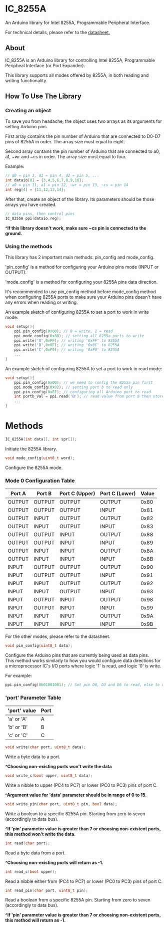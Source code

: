 # IC_8255A
An Arduino library for Intel 8255A, Programmable Peripheral Interface.

For technical details, please refer to the [datasheet.](https://pdf1.alldatasheet.com/datasheet-pdf/view/66100/INTEL/8255A.html)

## About
IC_8255A is an Arduino library for controlling Intel 8255A, Programmable Peripheal Interface (or Port Expander).

This library supports all modes offered by 8255A, in both reading and writing functionality.<br>

## How To Use The Library

### Creating an object
To save you from headache, the object uses two arrays as its arguments for setting Arduino pins.

First array contains the pin number of Arduino that are connected to D0-D7 pins of 8255A in order. The array size must equal to eight.

Second array contains the pin number of Arduino that are connected to a0, a1, ~wr and ~cs in order. The array size must equal to four.

Example:
```C
// d0 = pin 3, d1 = pin 4, d2 = pin 5, ...
int dataio[8] = {3,4,5,6,7,8,9,10};
// a0 = pin 11, a1 = pin 12, ~wr = pin 13, ~cs = pin 14
int reg[4] = {11,12,13,14};
```

After that, create an object of the library. Its parameters should be those arrays you have created.
```C
// data pins, then control pins
IC_8255A ppi(dataio,reg);
```

**^If this library doesn't work, make sure ~cs pin is connected to the ground.**

### Using the methods
This library has 2 important main methods: pin_config and mode_config.

'pin_config' is a method for configuring your Arduino pins mode (INPUT or OUTPUT).

'mode_config' is a method for configuring your 8255A pins data direction.

It's recommended to use pin_config method before mode_config method when configuring 8255A ports to make sure your Arduino pins doesn't have any errors when reading or writing.

An example sketch of configuring 8255A to set a port to work in write mode:
```C
void setup(){
	ppi.pin_config(0x00); // 0 = write, 1 = read
	ppi.mode_config(0x80); // setting all 8255a ports to write
	ppi.write('A',0xFF); // writing '0xFF' to 8255A
	ppi.write('B',0x0F); // writing '0x0F' to 8255A
	ppi.write('C',0xF0); // writing '0xF0' to 8255A
	...
}
```

An example sketch of configuring 8255A to set a port to work in read mode:
```C
void setup(){
	ppi.pin_config(0x00); // we need to config the 8255a pin first
	ppi.mode_config(0x82); // setting port b to read only
	ppi.pin_config(0xFF); // configuring all Arduino port to read
	int portb_val = ppi.read('B'); // read value from port B then store it for further usage.
	...
}
```

# Methods
```C
IC_8255A(int data[], int spr[]);
```
Initiate the 8255A library.

```C
void mode_config(uint8_t word);
```
Configure the 8255A mode.

### Mode 0 Configuration Table
|Port A|Port B|Port C (Upper)|Port C (Lower)|Value|
|------|------|--------------|--------------|-----|
|OUTPUT|OUTPUT|        OUTPUT|        OUTPUT| 0x80|
|OUTPUT|OUTPUT|        OUTPUT|         INPUT| 0x81|
|OUTPUT| INPUT|        OUTPUT|        OUTPUT| 0x82|
|OUTPUT| INPUT|        OUTPUT|         INPUT| 0x83|
|OUTPUT|OUTPUT|         INPUT|        OUTPUT| 0x88|
|OUTPUT|OUTPUT|         INPUT|         INPUT| 0x89|
|OUTPUT| INPUT|         INPUT|        OUTPUT| 0x8A|
|OUTPUT| INPUT|         INPUT|         INPUT| 0x8B|
| INPUT|OUTPUT|        OUTPUT|        OUTPUT| 0x90|
| INPUT|OUTPUT|        OUTPUT|         INPUT| 0x91|
| INPUT| INPUT|        OUTPUT|        OUTPUT| 0x92|
| INPUT| INPUT|        OUTPUT|         INPUT| 0x93|
| INPUT|OUTPUT|         INPUT|        OUTPUT| 0x98|
| INPUT|OUTPUT|         INPUT|         INPUT| 0x99|
| INPUT| INPUT|         INPUT|        OUTPUT| 0x9A|
| INPUT| INPUT|         INPUT|         INPUT| 0x9B|

For the other modes, please refer to the datasheet.

```C
void pin_config(uint8_t data);
```
Configure the Arduino pins that are currently being used as data pins.<br>
This method works similarly to how you would configure data directions for a microprocessor IC's I/O ports where logic '1' is read, and logic '0' is write.

For example:
```C
ppi.pin_config(0b01001001); // Set pin D0, D3 and D6 to read, else to write (from lsb to msb)
```

### 'port' Parameter Table
|'port' value  |Port|
|--------------|----|
| 'a' or 'A'   |  A |
| 'b' or 'B'   |  B |
| 'c' or 'C'   |  C |

```C
void write(char port, uint8_t data);
```
Write a byte data to a port.

**^Choosing non-existing ports won't write the data**

```C
void write_c(bool upper, uint8_t data);
```
Write a nibble to upper (PC4 to PC7) or lower (PC0 to PC3) pins of port C.<br>

**^Argument value for 'data' parameter should be in range of 0 to 15.**

```C
void write_pin(char port, uint8_t pin, bool data);
```
Write a boolean to a specific 8255A pin. Starting from zero to seven (accordingly to data bus).

**^If 'pin' parameter value is greater than 7 or choosing non-existent ports, this method won't write the data.**

```C
int read(char port);
```
Read a byte data from a port.

**^Choosing non-existing ports will return as -1.**

```C
int read_c(bool upper);
```
Read a nibble either from (PC4 to PC7) or lower (PC0 to PC3) pins of port C.<br>

```C
int read_pin(char port, uint8_t pin);
```
Read a boolean from a specific 8255A pin. Starting from zero to seven (accordingly to data bus).

**^If 'pin' parameter value is greater than 7 or choosing non-existent ports, this method will return as -1.**


